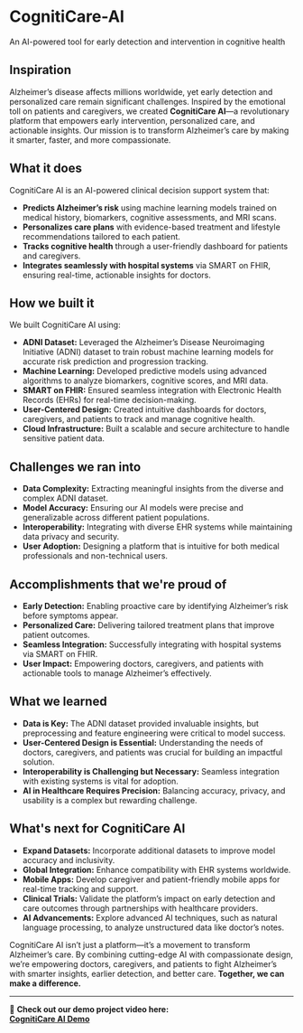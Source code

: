 # CognitiCare-AI
An AI-powered tool for early detection and intervention in cognitive health
## Inspiration  
Alzheimer’s disease affects millions worldwide, yet early detection and personalized care remain significant challenges. Inspired by the emotional toll on patients and caregivers, we created **CognitiCare AI**—a revolutionary platform that empowers early intervention, personalized care, and actionable insights. Our mission is to transform Alzheimer’s care by making it smarter, faster, and more compassionate.  

## What it does  
CognitiCare AI is an AI-powered clinical decision support system that:  

- **Predicts Alzheimer’s risk** using machine learning models trained on medical history, biomarkers, cognitive assessments, and MRI scans.  
- **Personalizes care plans** with evidence-based treatment and lifestyle recommendations tailored to each patient.  
- **Tracks cognitive health** through a user-friendly dashboard for patients and caregivers.  
- **Integrates seamlessly with hospital systems** via SMART on FHIR, ensuring real-time, actionable insights for doctors.  

## How we built it  
We built CognitiCare AI using:  

- **ADNI Dataset:** Leveraged the Alzheimer’s Disease Neuroimaging Initiative (ADNI) dataset to train robust machine learning models for accurate risk prediction and progression tracking.  
- **Machine Learning:** Developed predictive models using advanced algorithms to analyze biomarkers, cognitive scores, and MRI data.  
- **SMART on FHIR:** Ensured seamless integration with Electronic Health Records (EHRs) for real-time decision-making.  
- **User-Centered Design:** Created intuitive dashboards for doctors, caregivers, and patients to track and manage cognitive health.  
- **Cloud Infrastructure:** Built a scalable and secure architecture to handle sensitive patient data.  

## Challenges we ran into  
- **Data Complexity:** Extracting meaningful insights from the diverse and complex ADNI dataset.  
- **Model Accuracy:** Ensuring our AI models were precise and generalizable across different patient populations.  
- **Interoperability:** Integrating with diverse EHR systems while maintaining data privacy and security.  
- **User Adoption:** Designing a platform that is intuitive for both medical professionals and non-technical users.  

## Accomplishments that we're proud of  
- **Early Detection:** Enabling proactive care by identifying Alzheimer’s risk before symptoms appear.  
- **Personalized Care:** Delivering tailored treatment plans that improve patient outcomes.  
- **Seamless Integration:** Successfully integrating with hospital systems via SMART on FHIR.  
- **User Impact:** Empowering doctors, caregivers, and patients with actionable tools to manage Alzheimer’s effectively.  

## What we learned  
- **Data is Key:** The ADNI dataset provided invaluable insights, but preprocessing and feature engineering were critical to model success.  
- **User-Centered Design is Essential:** Understanding the needs of doctors, caregivers, and patients was crucial for building an impactful solution.  
- **Interoperability is Challenging but Necessary:** Seamless integration with existing systems is vital for adoption.  
- **AI in Healthcare Requires Precision:** Balancing accuracy, privacy, and usability is a complex but rewarding challenge.  

## What's next for CognitiCare AI  
- **Expand Datasets:** Incorporate additional datasets to improve model accuracy and inclusivity.  
- **Global Integration:** Enhance compatibility with EHR systems worldwide.  
- **Mobile Apps:** Develop caregiver and patient-friendly mobile apps for real-time tracking and support.  
- **Clinical Trials:** Validate the platform’s impact on early detection and care outcomes through partnerships with healthcare providers.  
- **AI Advancements:** Explore advanced AI techniques, such as natural language processing, to analyze unstructured data like doctor’s notes.  

CognitiCare AI isn’t just a platform—it’s a movement to transform Alzheimer’s care. By combining cutting-edge AI with compassionate design, we’re empowering doctors, caregivers, and patients to fight Alzheimer’s with smarter insights, earlier detection, and better care. **Together, we can make a difference.**

---

🎥 **Check out our demo project video here:**  
[**CognitiCare AI Demo**](https://www.youtube.com/watch?v=7tRUIAyP3cU)
